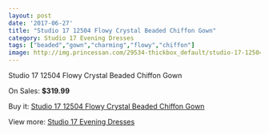 ```yaml
---
layout: post
date: '2017-06-27'
title: "Studio 17 12504 Flowy Crystal Beaded Chiffon Gown"
category: Studio 17 Evening Dresses
tags: ["beaded","gown","charming","flowy","chiffon"]
image: http://img.princessan.com/29534-thickbox_default/studio-17-12504-flowy-crystal-beaded-chiffon-gown.jpg
---
```

Studio 17 12504 Flowy Crystal Beaded Chiffon Gown

On Sales: **$319.99**
<a href="https://www.princessan.com/en/13497-studio-17-12504-flowy-crystal-beaded-chiffon-gown.html"><amp-img layout="responsive" width="600" height="600" src="//img.princessan.com/29534-thickbox_default/studio-17-12504-flowy-crystal-beaded-chiffon-gown.jpg" alt="Studio 17 12504 Flowy Crystal Beaded Chiffon Gown 0" /></a>
<a href="https://www.princessan.com/en/13497-studio-17-12504-flowy-crystal-beaded-chiffon-gown.html"><amp-img layout="responsive" width="600" height="600" src="//img.princessan.com/29535-thickbox_default/studio-17-12504-flowy-crystal-beaded-chiffon-gown.jpg" alt="Studio 17 12504 Flowy Crystal Beaded Chiffon Gown 1" /></a>

Buy it: [Studio 17 12504 Flowy Crystal Beaded Chiffon Gown](https://www.princessan.com/en/13497-studio-17-12504-flowy-crystal-beaded-chiffon-gown.html "Studio 17 12504 Flowy Crystal Beaded Chiffon Gown")

View more: [Studio 17 Evening Dresses](https://www.princessan.com/en/99- "Studio 17 Evening Dresses")